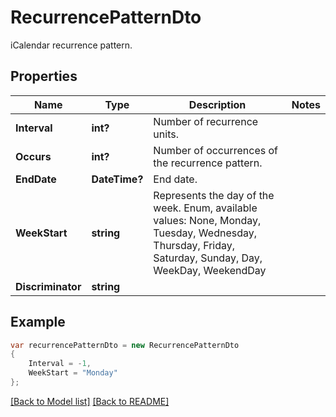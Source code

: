 # RecurrencePatternDto
iCalendar recurrence pattern.             

## Properties
Name | Type | Description | Notes
------------ | ------------- | ------------- | -------------
**Interval** | **int?** | Number of recurrence units.              | 
**Occurs** | **int?** | Number of occurrences of the recurrence pattern.              | 
**EndDate** | **DateTime?** | End date.              | 
**WeekStart** | **string** | Represents the day of the week. Enum, available values: None, Monday, Tuesday, Wednesday, Thursday, Friday, Saturday, Sunday, Day, WeekDay, WeekendDay | 
**Discriminator** | **string** |  | 


## Example
```csharp
var recurrencePatternDto = new RecurrencePatternDto
{
    Interval = -1,
    WeekStart = "Monday"
};
```

[[Back to Model list]](Models.md) [[Back to README]](README.md)

